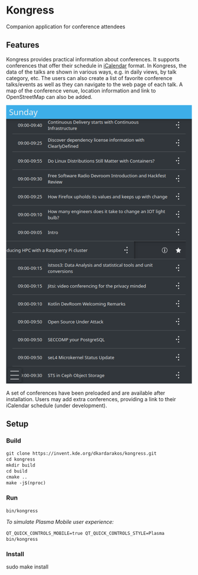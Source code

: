 # Kongress

Companion application for conference attendees

## Features

Kongress provides practical information about conferences. It supports conferences that offer their schedule in [iCalendar](https://tools.ietf.org/html/rfc5545) format. In Kongress, the data of the talks are shown in various ways, e.g. in daily views, by talk category, etc. The users can also create a list of favorite conference talks/events as well as they can navigate to the web page of each talk. A map of the conference venue, location information and link to OpenStreetMap can also be added.

![](screenshots/list_view.png)

A set of conferences have been preloaded and are available after installation. Users may add extra conferences, providing a link to their iCalendar schedule (under development).

## Setup

### Build

```
git clone https://invent.kde.org/dkardarakos/kongress.git
cd kongress
mkdir build
cd build
cmake ..
make -j$(nproc)
```

### Run

```
bin/kongress
```

*To simulate Plasma Mobile user experience:*

```
QT_QUICK_CONTROLS_MOBILE=true QT_QUICK_CONTROLS_STYLE=Plasma bin/kongress
```

### Install

sudo make install
